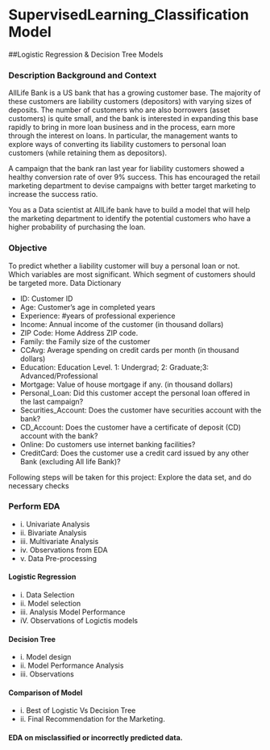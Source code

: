 # SupervisedLearning_Classification Model

##Logistic Regression & Decision Tree Models

### Description Background and Context

AllLife Bank is a US bank that has a growing customer base. The majority of these customers are liability customers (depositors) with varying sizes of deposits. The number of customers who are also borrowers (asset customers) is quite small, and the bank is interested in expanding this base rapidly to bring in more loan business and in the process, earn more through the interest on loans. In particular, the management wants to explore ways of converting its liability customers to personal loan customers (while retaining them as depositors).

A campaign that the bank ran last year for liability customers showed a healthy conversion rate of over 9% success. This has encouraged the retail marketing department to devise campaigns with better target marketing to increase the success ratio.

You as a Data scientist at AllLife bank have to build a model that will help the marketing department to identify the potential customers who have a higher probability of purchasing the loan.

### Objective

To predict whether a liability customer will buy a personal loan or not. Which variables are most significant. Which segment of customers should be targeted more. Data Dictionary

* ID: Customer ID
* Age: Customer’s age in completed years
* Experience: #years of professional experience
* Income: Annual income of the customer (in thousand dollars)
* ZIP Code: Home Address ZIP code.
* Family: the Family size of the customer
* CCAvg: Average spending on credit cards per month (in thousand dollars)
* Education: Education Level. 1: Undergrad; 2: Graduate;3: Advanced/Professional
* Mortgage: Value of house mortgage if any. (in thousand dollars)
* Personal_Loan: Did this customer accept the personal loan offered in the last campaign?
* Securities_Account: Does the customer have securities account with the bank?
* CD_Account: Does the customer have a certificate of deposit (CD) account with the bank?
* Online: Do customers use internet banking facilities?
* CreditCard: Does the customer use a credit card issued by any other Bank (excluding All life Bank)?


Following steps will be taken for this project:
Explore the data set, and do necessary checks

### Perform EDA

* i. Univariate Analysis
* ii. Bivariate Analysis
* iii. Multivariate Analysis
* iv. Observations from EDA
* v. Data Pre-processing         

#### Logistic Regression

* i. Data Selection
* ii. Model selection
* iii. Analysis Model Performance
* iV. Observations of Logictis models

#### Decision Tree

* i. Model design
* ii. Model Performance Analysis
* iii. Observations

#### Comparison of Model

* i. Best of Logistic Vs Decision Tree
* ii. Final Recommendation for the Marketing. 

#### EDA on misclassified or incorrectly predicted data.
